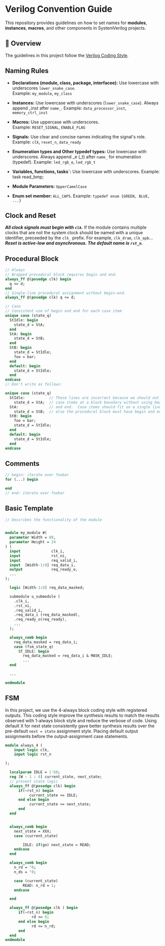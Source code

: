 # Verilog Convention Guide
This repository provides guidelines on how to set names for **modules**, **instances**, **macros**, and other components in SystemVerilog projects.
## 📖 Overview
The guidelines in this project follow the [Verilog Coding Style](https://github.com/lowRISC/style-guides/blob/master/VerilogCodingStyle.md#default-to-c-like-formatting).
## Naming Rules

- **Declarations (module, class, package, interfacee):** Use lowercase with underscores `lower_snake_case`.  
  Example: `my_module`, `my_class`

- **Instances:** Use lowercase with underscores (`lower_snake_case`). Always append _inst after `name_`.
  Example: `data_processor_inst`, `memory_ctrl_inst`

- **Macros:** Use uppercase with underscores.  
  Example: `RESET_SIGNAL`, `ENABLE_FLAG`

- **Signals:** Use clear and concise names indicating the signal's role.  
  Example: `clk`, `reset_n`, `data_ready`
- **Enumeration types and Other typedef types:** Use lowercase with underscores. Always append _e (_t) after `name_` for enumeration (typedef).
  Example: `led_rgb_e`, `led_rgb_t`
- **Variables, functions, tasks`:** Use lowercase with underscores.
  Example: task read_bmp;
- **Module Parameters:** `UpperCamelCase` 
- **Enum set member:** `ALL_CAPS`. 
  Example: `typedef enum {GREEN, BLUE, ...}`

## Clock and Reset
***All clock signals must begin with `clk`.***
If the module contains multiple clocks that are not the system clock should be named with a unique identifier, preceeded by the `clk_` prefix. For example, `clk_dram`, `clk_apb`...
***Reset is active-low and asynchronous. The default name is `rst_n`.***



## Procedural Block
```systemverilog {.good}
// Always
// Wrapped procedural block requires begin and end.
always_ff @(posedge clk) begin
  q <= d;
end
// Single-line procedural assignment without begin-end. 
always_ff @(posedge clk) q <= d;
```


```systemverilog {.good}
// Case
// Consistent use of begin and end for each case item
unique case (state_q)
  StIdle: begin
    state_d = StA;
  end
  StA: begin
    state_d = StB;
  end
  StB: begin
    state_d = StIdle;
    foo = bar;
  end
  default: begin
    state_d = StIdle;
  end
endcase
// Don't write as follows:

unique case (state_q)
  StIdle:           // These lines are incorrect because we should not wrap
    state_d = StA;  // case items at a block boundary without using begin
  StA:              // and end.  Case items should fit on a single line, or
    state_d = StB;  // else the procedural block must have begin and end.
  StB: begin
    foo = bar;
    state_d = StIdle;
  end
  default: begin
    state_d = StIdle;
  end
endcase
```
## Comments

```systemverilog {.good}
// begin: iterate over foobar
for (...) begin

end
// end: iterate over foobar
```

## Basic Template
```systemverilog {.good}
// Describes the functionality of the module


module my_module #(
  parameter Width = 80,
  parameter Height = 24
) (
  input              clk_i,
  input              rst_ni,
  input              req_valid_i,
  input  [Width-1:0] req_data_i,
  output             req_ready_o,
  ...
);

  logic [Width-1:0] req_data_masked;

  submodule u_submodule (
    .clk_i,
    .rst_ni,
    .req_valid_i,
    .req_data_i (req_data_masked),
    .req_ready_o(req_ready),
    ...
  );

  always_comb begin
    req_data_masked = req_data_i;
    case (fsm_state_q)
      ST_IDLE: begin
        req_data_masked = req_data_i & MASK_IDLE;
        ...
  end

  ...

endmodule
```

## FSM
In this project, we use the 4-always block coding style with registered outputs. This coding style improve the synthesis results to match the results observed with 1-always block style and reduce the verbose of code. 
Using default X for next state consistently gave better synthesis results over the pre-default `next = state` assignment style. 
Placing default output assignments before the output-assignment case statements. 
```systemverilog {.good}
module always_4 (
    input logic clk,
    input logic rst_n

);

  localparam IDLE = 1'b0;
  reg [W - 1 : 0] current_state, next_state;
  // present state logic
  always_ff @(posedge clk) begin 
      if(~rst_n) begin
           current_state <= IDLE;
      end else begin
           current_state <= next_state;
      end
  end


  always_comb begin
    next_state = XXX;
    case (current_state) 

        IDLE: if(go) next_state = READ;
    endcase
  end

  always_comb begin
    n_rd = '0;
    n_ds = '0;

    case (current_state) 
        READ: n_rd = 1;
    endcase

  end

  always_ff @(posedge clk ) begin 
      if(~rst_n) begin
            rd <= 0;
      end else begin
            rd <= n_rd;
      end
  end
endmodule

```